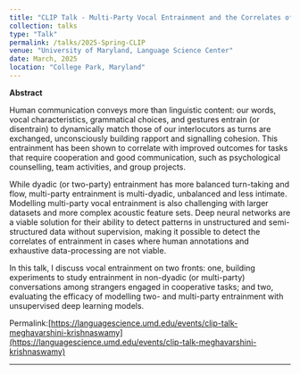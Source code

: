 ```yaml
---
title: "CLIP Talk - Multi-Party Vocal Entrainment and the Correlates of Cooperation: An Exploration of Model Architectures"
collection: talks
type: "Talk"
permalink: /talks/2025-Spring-CLIP
venue: "University of Maryland, Language Science Center"
date: March, 2025
location: "College Park, Maryland"
---
```


**Abstract**

Human communication conveys more than linguistic content: our words, vocal characteristics, grammatical choices, and gestures entrain (or disentrain) to dynamically match those of our interlocutors as turns are exchanged, unconsciously building rapport and signalling cohesion. This entrainment has been shown to correlate with improved outcomes for tasks that require cooperation and good communication, such as psychological counselling, team activities, and group projects.

While dyadic (or two-party) entrainment has more balanced turn-taking and flow, multi-party entrainment is multi-dyadic, unbalanced and less intimate. Modelling multi-party vocal entrainment is also challenging with larger datasets and more complex acoustic feature sets. Deep neural networks are a viable solution for their ability to detect patterns in unstructured and semi-structured data without supervision, making it possible to detect the correlates of entrainment in cases where human annotations and exhaustive data-processing are not viable.

In this talk, I discuss vocal entrainment on two fronts: one, building experiments to study entrainment in non-dyadic (or multi-party) conversations among strangers engaged in cooperative tasks; and two, evaluating the efficacy of modelling two- and multi-party entrainment with unsupervised deep learning models.

Permalink:[https://languagescience.umd.edu/events/clip-talk-meghavarshini-krishnaswamy](https://languagescience.umd.edu/events/clip-talk-meghavarshini-krishnaswamy)
*** 
